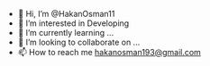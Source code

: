 - 👋 Hi, I’m @HakanOsman11
- 👀 I’m interested in Developing
- 🌱 I’m currently learning ...
- 💞️ I’m looking to collaborate on ...
- 📫 How to reach me hakanosman193@gmail.com

<!---
HakanOsman11/HakanOsman11 is a ✨ special ✨ repository because its `README.md` (this file) appears on your GitHub profile.
You can click the Preview link to take a look at your changes.
--->
